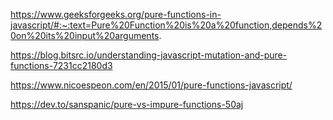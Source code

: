 https://www.geeksforgeeks.org/pure-functions-in-javascript/#:~:text=Pure%20Function%20is%20a%20function,depends%20on%20its%20input%20arguments.


https://blog.bitsrc.io/understanding-javascript-mutation-and-pure-functions-7231cc2180d3


https://www.nicoespeon.com/en/2015/01/pure-functions-javascript/

https://dev.to/sanspanic/pure-vs-impure-functions-50aj
